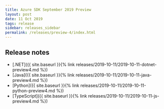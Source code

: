 ```yaml
---
title: Azure SDK September 2019 Preview
layout: post
date: 11 Oct 2019
tags: release
sidebar: releases_sidebar
permalink: /releases/preview-4/index.html
---
```

## Release notes

* [.NET]({{ site.baseurl }}{% link releases/2019-10-11/2019-10-11-dotnet-preview4.md %})
* [Java]({{ site.baseurl }}{% link releases/2019-10-11/2019-10-11-java-preview4.md %})
* [Python]({{ site.baseurl }}{% link releases/2019-10-11/2019-10-11-python-preview4.md %})
* [TypeScript]({{ site.baseurl }}{% link releases/2019-10-11/2019-10-11-js-preview4.md %})
